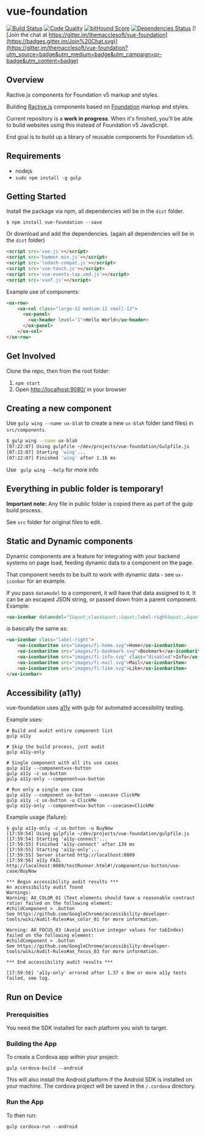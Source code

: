 # vue-foundation
[![Build Status](https://travis-ci.org/ractive-foundation/vue-foundation.svg?branch=master)](https://travis-ci.org/ractive-foundation/vue-foundation)
[![Code Quality](https://www.codacy.com/project/badge/abe39910d64144fc9219964f3652dbda)](https://www.codacy.com/app/pv-shum/vue-foundation)
[![bitHound Score](https://www.bithound.io/github/ractive-foundation/vue-foundation/badges/score.svg)](https://www.bithound.io/github/ractive-foundation/vue-foundation/master)
[![Dependencies Status](https://david-dm.org/tractive-foundatio/vue-foundation.svg)](https://david-dm.org/ractive-foundation/vue-foundation)
[![Join the chat at https://gitter.im/themacclesoft/vue-foundation](https://badges.gitter.im/Join%20Chat.svg)](https://gitter.im/themacclesoft/vue-foundation?utm_source=badge&utm_medium=badge&utm_campaign=pr-badge&utm_content=badge)

## Overview

Ractive.js components for Foundation v5 markup and styles.

Building [Ractive.js](http://www.ractivejs.org/) components based on [Foundation](http://foundation.zurb.com/docs/)
markup and styles.

Current repository is a __work in progress__. When it's finished, you'll be able to build websites using this instead
of Foundation v5 JavaScript.

End goal is to build up a library of reusable components for Foundation v5.

## Requirements

* nodejs
* `sudo npm install -g gulp`

## Getting Started

Install the package via npm, all dependencies will be in the `dist` folder.

```shell
$ npm install vue-foundation --save
```

Or download and add the dependencies. (again all dependencies will be in the `dist` folder)

```html
<script src='vue.js'></script>
<script src='hammer.min.js'></script>
<script src='lodash-compat.js'></script>
<script src='vue-touch.js'></script>
<script src='vue-events-tap.umd.js'></script>
<script src='vuef.js'></script>
```


Example use of components:
```html
<ux-row>
    <ux-col class="large-12 medium-12 small-12">
      <ux-panel>
        <ux-header level="1">Hello World</ux-header>
      </ux-panel>
    </ux-col>
</ux-row>
```

## Get Involved

Clone the repo, then from the root folder:

1. `npm start`
1. Open [http://localhost:9080/](http://localhost:9080/) in your browser

## Creating a new component

Use `gulp wing --name ux-blah` to create a new `ux-blah` folder (and files) in `src/components`.

```bash
$ gulp wing --name ux-blah
[07:22:07] Using gulpfile ~/dev/projects/vue-foundation/Gulpfile.js
[07:22:07] Starting 'wing'...
[07:22:07] Finished 'wing' after 1.16 ms
```

Use ``` gulp wing --help``` for more info

## Everything in public folder is temporary!

**Important note:** Any file in public folder is copied there as part of the gulp build process.

See `src` folder for original files to edit.

## Static and Dynamic components

Dynamic components are a feature for integrating with your backend systems on page load, feeding dynamic data to a
component on the page.

That component needs to be built to work with dynamic data - see `ux-iconbar` for an example.

If you pass `datamodel` to a component, it will have that data assigned to it. It can be an escaped JSON string, or
passed down from a parent component. Example:

```html
<ux-iconbar datamodel="{&quot;class&quot;:&quot;label-right&quot;,&quot;items&quot;:[{&quot;href&quot;:&quot;/&quot;,&quot;src&quot;:&quot;images/fi-home.svg&quot;,&quot;label&quot;:&quot;Home&quot;},{&quot;href&quot;:&quot;/path/to/blah&quot;,&quot;src&quot;:&quot;images/fi-bookmark.svg&quot;,&quot;label&quot;:&quot;Bookmark&quot;},{&quot;src&quot;:&quot;images/fi-info.svg&quot;,&quot;label&quot;:&quot;Info&quot;,&quot;class&quot;:&quot;disabled&quot;},{&quot;src&quot;:&quot;images/fi-mail.svg&quot;,&quot;label&quot;:&quot;Mail&quot;},{&quot;src&quot;:&quot;images/fi-like.svg&quot;,&quot;label&quot;:&quot;Like&quot;}]}"></ux-iconbar>
```

is basically the same as:

```html
<ux-iconbar class="label-right">
    <ux-iconbaritem src="images/fi-home.svg">Home</ux-iconbaritem>
    <ux-iconbaritem src="images/fi-bookmark.svg">Bookmark</ux-iconbaritem>
    <ux-iconbaritem src="images/fi-info.svg" class="disabled">Info</ux-iconbaritem>
    <ux-iconbaritem src="images/fi-mail.svg">Mail</ux-iconbaritem>
    <ux-iconbaritem src="images/fi-like.svg">Like</ux-iconbaritem>
</ux-iconbar>
```

## Accessibility (a11y)

vue-foundation uses [a11y](http://addyosmani.github.io/a11y/) with gulp for automated accessibility testing.

Example uses:

```
# Build and audit entire component list
gulp a11y

# Skip the build process, just audit
gulp a11y-only

# Single component with all its use cases
gulp a11y --component=ux-button
gulp a11y -c ux-button
gulp a11y-only --component=ux-button

# Run only a single use case
gulp a11y --component ux-button --usecase ClickMe
gulp a11y -c ux-button -u ClickMe
gulp a11y-only --component=ux-button --usecase=ClickMe
```

Example usage (failure):

```
$ gulp a11y-only -c ux-button -u BuyNow
[17:59:54] Using gulpfile ~/dev/projects/vue-foundation/gulpfile.js
[17:59:54] Starting 'a11y-connect'...
[17:59:55] Finished 'a11y-connect' after 139 ms
[17:59:55] Starting 'a11y-only'...
[17:59:55] Server started http://localhost:8089
[17:59:56] a11y FAIL http://localhost:8089/testRunner.html#!/component/ux-button/use-case/BuyNow

*** Begin accessibility audit results ***
An accessibility audit found
Warnings:
Warning: AX_COLOR_01 (Text elements should have a reasonable contrast ratio) failed on the following element:
#childComponent > .button
See https://github.com/GoogleChrome/accessibility-developer-tools/wiki/Audit-Rules#ax_color_01 for more information.

Warning: AX_FOCUS_03 (Avoid positive integer values for tabIndex) failed on the following element:
#childComponent > .button
See https://github.com/GoogleChrome/accessibility-developer-tools/wiki/Audit-Rules#ax_focus_03 for more information.

*** End accessibility audit results ***

[17:59:56] 'a11y-only' errored after 1.37 s One or more a11y tests failed, see log.
```

## Run on Device

### Prerequisities

You need the SDK installed for each platform you wish to target.

### Building the App

To create a Cordova app within your project:

`gulp cordova-build --android`

This will also install the Android platform if the Android SDK is installed on your machine.
The cordova project will be saved in the `/.cordova` directory.

### Run the App

To then run:

`gulp cordova-run --android`
